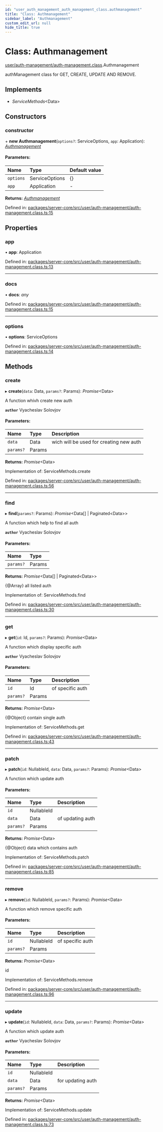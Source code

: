 ```yaml
---
id: "user_auth_management_auth_management_class.authmanagement"
title: "Class: Authmanagement"
sidebar_label: "Authmanagement"
custom_edit_url: null
hide_title: true
---
```


# Class: Authmanagement

[user/auth-management/auth-management.class](../modules/user_auth_management_auth_management_class.md).Authmanagement

authManagement class for GET, CREATE, UPDATE AND REMOVE.

## Implements

* *ServiceMethods*<Data\>

## Constructors

### constructor

\+ **new Authmanagement**(`options?`: ServiceOptions, `app`: Application): [*Authmanagement*](user_auth_management_auth_management_class.authmanagement.md)

#### Parameters:

| Name | Type | Default value |
| :------ | :------ | :------ |
| `options` | ServiceOptions | {} |
| `app` | Application | - |

**Returns:** [*Authmanagement*](user_auth_management_auth_management_class.authmanagement.md)

Defined in: [packages/server-core/src/user/auth-management/auth-management.class.ts:15](https://github.com/xr3ngine/xr3ngine/blob/2d83606b6/packages/server-core/src/user/auth-management/auth-management.class.ts#L15)

## Properties

### app

• **app**: Application

Defined in: [packages/server-core/src/user/auth-management/auth-management.class.ts:13](https://github.com/xr3ngine/xr3ngine/blob/2d83606b6/packages/server-core/src/user/auth-management/auth-management.class.ts#L13)

___

### docs

• **docs**: *any*

Defined in: [packages/server-core/src/user/auth-management/auth-management.class.ts:15](https://github.com/xr3ngine/xr3ngine/blob/2d83606b6/packages/server-core/src/user/auth-management/auth-management.class.ts#L15)

___

### options

• **options**: ServiceOptions

Defined in: [packages/server-core/src/user/auth-management/auth-management.class.ts:14](https://github.com/xr3ngine/xr3ngine/blob/2d83606b6/packages/server-core/src/user/auth-management/auth-management.class.ts#L14)

## Methods

### create

▸ **create**(`data`: Data, `params?`: Params): *Promise*<Data\>

A function whivh create new auth

**`author`** Vyacheslav Solovjov

#### Parameters:

| Name | Type | Description |
| :------ | :------ | :------ |
| `data` | Data | wich will be used for creating new auth |
| `params?` | Params |  |

**Returns:** *Promise*<Data\>

Implementation of: ServiceMethods.create

Defined in: [packages/server-core/src/user/auth-management/auth-management.class.ts:56](https://github.com/xr3ngine/xr3ngine/blob/2d83606b6/packages/server-core/src/user/auth-management/auth-management.class.ts#L56)

___

### find

▸ **find**(`params?`: Params): *Promise*<Data[] \| Paginated<Data\>\>

A function which help to find all auth

**`author`** Vyacheslav Solovjov

#### Parameters:

| Name | Type |
| :------ | :------ |
| `params?` | Params |

**Returns:** *Promise*<Data[] \| Paginated<Data\>\>

{@Array} all listed auth

Implementation of: ServiceMethods.find

Defined in: [packages/server-core/src/user/auth-management/auth-management.class.ts:30](https://github.com/xr3ngine/xr3ngine/blob/2d83606b6/packages/server-core/src/user/auth-management/auth-management.class.ts#L30)

___

### get

▸ **get**(`id`: Id, `params?`: Params): *Promise*<Data\>

A function which display specific auth

**`author`** Vyacheslav Solovjov

#### Parameters:

| Name | Type | Description |
| :------ | :------ | :------ |
| `id` | Id | of specific auth |
| `params?` | Params |  |

**Returns:** *Promise*<Data\>

{@Object} contain single auth

Implementation of: ServiceMethods.get

Defined in: [packages/server-core/src/user/auth-management/auth-management.class.ts:43](https://github.com/xr3ngine/xr3ngine/blob/2d83606b6/packages/server-core/src/user/auth-management/auth-management.class.ts#L43)

___

### patch

▸ **patch**(`id`: NullableId, `data`: Data, `params?`: Params): *Promise*<Data\>

A function which update auth

#### Parameters:

| Name | Type | Description |
| :------ | :------ | :------ |
| `id` | NullableId |  |
| `data` | Data | of updating auth |
| `params?` | Params |  |

**Returns:** *Promise*<Data\>

{@Object} data which contains auth

Implementation of: ServiceMethods.patch

Defined in: [packages/server-core/src/user/auth-management/auth-management.class.ts:85](https://github.com/xr3ngine/xr3ngine/blob/2d83606b6/packages/server-core/src/user/auth-management/auth-management.class.ts#L85)

___

### remove

▸ **remove**(`id`: NullableId, `params?`: Params): *Promise*<Data\>

A function which remove specific auth

#### Parameters:

| Name | Type | Description |
| :------ | :------ | :------ |
| `id` | NullableId | of specific auth |
| `params?` | Params |  |

**Returns:** *Promise*<Data\>

id

Implementation of: ServiceMethods.remove

Defined in: [packages/server-core/src/user/auth-management/auth-management.class.ts:96](https://github.com/xr3ngine/xr3ngine/blob/2d83606b6/packages/server-core/src/user/auth-management/auth-management.class.ts#L96)

___

### update

▸ **update**(`id`: NullableId, `data`: Data, `params?`: Params): *Promise*<Data\>

A function which update auth

**`author`** Vyacheslav Solovjov

#### Parameters:

| Name | Type | Description |
| :------ | :------ | :------ |
| `id` | NullableId |  |
| `data` | Data | for updating auth |
| `params?` | Params |  |

**Returns:** *Promise*<Data\>

Implementation of: ServiceMethods.update

Defined in: [packages/server-core/src/user/auth-management/auth-management.class.ts:73](https://github.com/xr3ngine/xr3ngine/blob/2d83606b6/packages/server-core/src/user/auth-management/auth-management.class.ts#L73)
